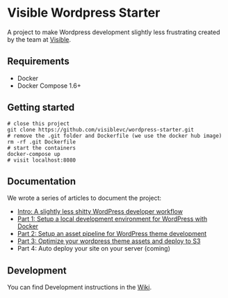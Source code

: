 # Visible Wordpress Starter

A project to make Wordpress development slightly less frustrating created by the team at [Visible](https://visible.vc/).

## Requirements

- Docker
- Docker Compose 1.6+

## Getting started

```
# close this project
git clone https://github.com/visiblevc/wordpress-starter.git
# remove the .git folder and Dockerfile (we use the docker hub image)
rm -rf .git Dockerfile
# start the containers
docker-compose up
# visit localhost:8080
```

## Documentation

We wrote a series of articles to document the project:

- [Intro: A slightly less shitty WordPress developer workflow](https://visible.vc/engineering/wordpress-developer-workflow/)
- [Part 1: Setup a local development environment for WordPress with Docker](https://visible.vc/engineering/docker-environment-for-wordpress/)
- [Part 2: Setup an asset pipeline for WordPress theme development](https://visible.vc/engineering/asset-pipeline-for-wordpress-theme-development/)
- [Part 3: Optimize your wordpress theme assets and deploy to S3](https://visible.vc/engineering/optimize-wordpress-theme-assets-and-deploy-to-s3-cloudfront/)
- Part 4: Auto deploy your site on your server (coming)

## Development

You can find Development instructions in the [Wiki](https://github.com/visiblevc/wordpress-starter/wiki/Development).
